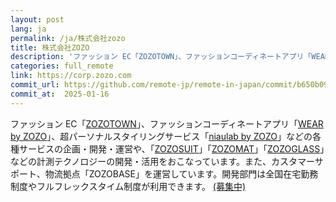 ```yaml
---
layout: post
lang: ja
permalink: /ja/株式会社zozo
title: 株式会社ZOZO
description: 'ファッション EC「ZOZOTOWN」、ファッションコーディネートアプリ「WEAR by ZOZO」、超パーソナルスタイリングサービス「niaulab by ZOZO」などの各種サービスの企画・開発・運営や、「ZOZOSUIT」「ZOZOMAT」「ZOZOGLASS」などの計測テクノロジーの開発・活用をおこなっています。また、カスタマーサポート、物流拠点「ZOZOBASE」を運営しています。開発部門は全国在宅勤務制度やフルフレックスタイム制度が利用できます。 (募集中)'
categories: full_remote
link: https://corp.zozo.com
commit_url: https://github.com/remote-jp/remote-in-japan/commit/b650b0994970e1784f9df7f676d17574b0470674
commit_at:  2025-01-16
---
```


<p>ファッション EC「<a href="https://zozo.jp/">ZOZOTOWN</a>」、ファッションコーディネートアプリ「<a href="https://wear.jp/">WEAR by ZOZO</a>」、超パーソナルスタイリングサービス「<a href="https://niaulab.com/">niaulab by ZOZO</a>」などの各種サービスの企画・開発・運営や、「<a href="https://corp.zozo.com/measurement-technology/">ZOZOSUIT</a>」「<a href="https://zozo.jp/zozomat/">ZOZOMAT</a>」「<a href="https://zozo.jp/zozoglass/">ZOZOGLASS</a>」などの計測テクノロジーの開発・活用をおこなっています。また、カスタマーサポート、物流拠点「ZOZOBASE」を運営しています。開発部門は全国在宅勤務制度やフルフレックスタイム制度が利用できます。 <a href="https://corp.zozo.com/recruit/">(募集中)</a></p>
